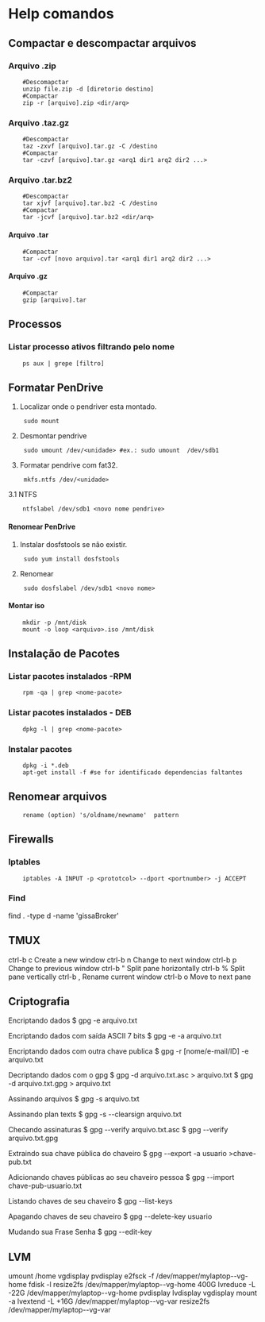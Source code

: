 # Help comandos


## Compactar e descompactar arquivos

### Arquivo .zip
    
        #Descomapctar
        unzip file.zip -d [diretorio destino]
        #Compactar
        zip -r [arquivo].zip <dir/arq>

### Arquivo .taz.gz

        #Descompactar
        taz -zxvf [arquivo].tar.gz -C /destino
        #Compactar
        tar -czvf [arquivo].tar.gz <arq1 dir1 arq2 dir2 ...>

### Arquivo .tar.bz2

        #Descompactar
        tar xjvf [arquivo].tar.bz2 -C /destino
        #Compactar
        tar -jcvf [arquivo].tar.bz2 <dir/arq>

#### Arquivo .tar

        #Compactar
        tar -cvf [novo arquivo].tar <arq1 dir1 arq2 dir2 ...>

#### Arquivo .gz

        #Compactar
        gzip [arquivo].tar

## Processos

### Listar processo ativos filtrando pelo nome

        ps aux | grepe [filtro]


## Formatar PenDrive


1. Localizar onde o pendriver esta montado.

        sudo mount

2. Desmontar pendrive

        sudo umount /dev/<unidade> #ex.: sudo umount  /dev/sdb1

3. Formatar pendrive com fat32.

        mkfs.ntfs /dev/<unidade>

3.1 NTFS

        ntfslabel /dev/sdb1 <novo nome pendrive> 

#### Renomear PenDrive

1. Instalar dosfstools se não existir.
    
        sudo yum install dosfstools

2. Renomear

        sudo dosfslabel /dev/sdb1 <novo nome>

#### Montar iso

        mkdir -p /mnt/disk
        mount -o loop <arquivo>.iso /mnt/disk
 

## Instalação de Pacotes

### Listar pacotes instalados -RPM

        rpm -qa | grep <nome-pacote>
    
### Listar pacotes instalados - DEB

        dpkg -l | grep <nome-pacote>

### Instalar pacotes

        dpkg -i *.deb
        apt-get install -f #se for identificado dependencias faltantes 

## Renomear arquivos

        rename (option) 's/oldname/newname'  pattern


## Firewalls

### Iptables

        iptables -A INPUT -p <prototcol> --dport <portnumber> -j ACCEPT

### Find

find . -type d -name 'gissaBroker'

## TMUX

ctrl-b c   Create a new window
ctrl-b n   Change to next window
ctrl-b p   Change to previous window
ctrl-b "   Split pane horizontally
ctrl-b %   Split pane vertically
ctrl-b ,   Rename current window
ctrl-b o   Move to next pane

## Criptografia

Encriptando dados
$ gpg -e arquivo.txt

Encriptando dados com saída ASCII 7 bits
$ gpg -e -a arquivo.txt

Encriptando dados com outra chave publica
$ gpg -r [nome/e-mail/ID] -e arquivo.txt

Decriptando dados com o gpg
$ gpg -d arquivo.txt.asc > arquivo.txt
$ gpg -d arquivo.txt.gpg > arquivo.txt

Assinando arquivos
$ gpg -s arquivo.txt

Assinando plan texts
$ gpg -s --clearsign arquivo.txt

Checando assinaturas
$ gpg --verify arquivo.txt.asc
$ gpg --verify arquivo.txt.gpg

Extraindo sua chave pública do chaveiro
$ gpg --export -a usuario >chave-pub.txt

Adicionando chaves públicas ao seu chaveiro pessoa
$ gpg --import chave-pub-usuario.txt

Listando chaves de seu chaveiro
$ gpg --list-keys

Apagando chaves de seu chaveiro
$ gpg --delete-key usuario

Mudando sua Frase Senha
$ gpg --edit-key

## LVM

  umount /home
  vgdisplay 
  pvdisplay 
  e2fsck -f /dev/mapper/mylaptop--vg-home 
  fdisk -l
  resize2fs /dev/mapper/mylaptop--vg-home 400G
  lvreduce -L -22G /dev/mapper/mylaptop--vg-home
  pvdisplay
  lvdisplay
  vgdisplay
  mount -a
  lvextend -L +16G /dev/mapper/mylaptop--vg-var
  resize2fs /dev/mapper/mylaptop--vg-var
